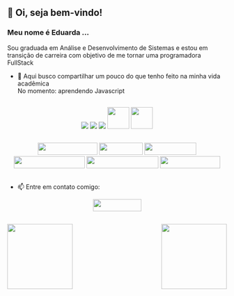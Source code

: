 ## 👋 Oi, seja bem-vindo! 
### Meu nome é Eduarda ...

  Sou graduada em Análise e Desenvolvimento de Sistemas e estou em transição de carreira com objetivo de me tornar uma programadora FullStack

- 🌱 Aqui busco compartilhar um pouco do que tenho feito na minha vida acadêmica
</br> No momento: aprendendo Javascript
 
 ##
 <p align="center">
  <img  src="https://img.icons8.com/color/48/000000/java-coffee-cup-logo--v1.png" "Java""> <img  src="https://img.icons8.com/color/48/000000/python--v1.png" "Phyton""> <img  src="https://img.icons8.com/color/48/000000/dart.png" "Dart""> <img width="50" height="50"src="https://cdn.jsdelivr.net/gh/devicons/devicon/icons/html5/html5-original-wordmark.svg" "HTML"> <img width="50" height="50"src="https://cdn.jsdelivr.net/gh/devicons/devicon/icons/css3/css3-original-wordmark.svg" "CSS">
</p>

##   
<p align="center">
    <img width="137.75" height="28" src="https://img.shields.io/badge/NetBeansIDE-1B6AC6.svg?style=for-the-badge&logo=apache-netbeans-ide&logoColor=white "Netbeans"">    <img width="99.5" height="28" src="https://img.shields.io/badge/Eclipse-FE7A16.svg?style=for-the-badge&logo=Eclipse&logoColor=white "Eclipse""> <img width="119.75" height="28" src="https://img.shields.io/badge/pycharm-143?style=for-the-badge&logo=pycharm&logoColor=black&color=black&labelColor=green "Pycharm"">  <img width="163.5" height="28" src="https://img.shields.io/badge/Android%20Studio-3DDC84.svg?style=for-the-badge&logo=android-studio&logoColor=white "AndroidStudio""> <img width="165" height="28" src="https://img.shields.io/badge/Visual%20Studio%20Code-1B6AC6.svg?style=for-the-badge&logo=visual-studio-code&logoColor=white"> <img width="137.75" height="28" src="https://img.shields.io/badge/Visual%20Studio-5C2D91.svg?style=for-the-badge&logo=visual-studio&logoColor=white "VsCode""> 
</p>     

##
- 📫 Entre em contato comigo: 
<p align="center">
 <a href="http://www.linkedin.com/in/eduarda-alcântara-0018221b2"><img width="111" height="28" src="https://img.shields.io/badge/LinkedIn-0077B5?style=for-the-badge&logo=linkedin&logoColor=white "Linkedin""></a> 
</p> 

##
<div>
  <img height="150em" align="center" src="https://github-readme-stats.vercel.app/api?username=eduarda-alcantara&show_icons=true&theme=tokyonight"card"">
  <img height="150em" align="right" src="https://github-readme-stats.vercel.app/api/top-langs/?username=eduarda-alcantara&layout=compact" "linguagens"> 
 </div>  

